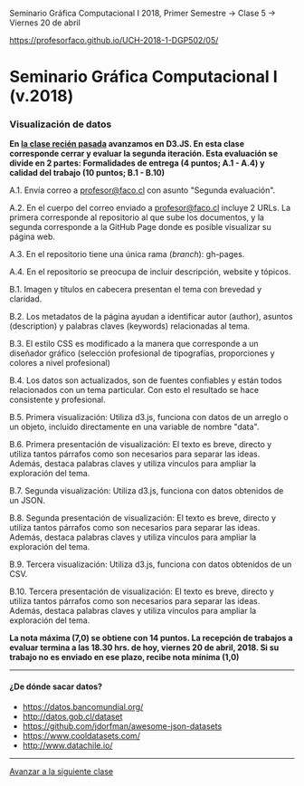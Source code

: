Seminario Gráfica Computacional I 2018, Primer Semestre → Clase 5 → Viernes 20 de abril

https://profesorfaco.github.io/UCH-2018-1-DGP502/05/

# Seminario Gráfica Computacional I (v.2018)

### Visualización de datos

**En [la clase recién pasada](https://github.com/profesorfaco/dgp502_4/) avanzamos en D3.JS. En esta clase corresponde cerrar y evaluar la segunda iteración. Esta evaluación se divide en 2 partes: Formalidades de entrega (4 puntos; A.1 - A.4) y calidad del trabajo (10 puntos; B.1 - B.10)**

A.1. Envía correo a profesor@faco.cl con asunto "Segunda evaluación".

A.2. En el cuerpo del correo enviado a profesor@faco.cl incluye 2 URLs. La primera corresponde al repositorio al que sube los documentos, y la segunda corresponde a la GitHub Page donde es posible visualizar su página web. 

A.3. En el repositorio tiene una única rama (*branch*): gh-pages.

A.4. En el repositorio se preocupa de incluir descripción, website y tópicos.

B.1. Imagen y títulos en cabecera presentan el tema con brevedad y claridad. 

B.2. Los metadatos de la página ayudan a identificar autor (author), asuntos (description) y palabras claves (keywords) relacionadas al tema.

B.3. El estilo CSS es modificado a la manera que corresponde a un diseñador gráfico (selección profesional de tipografías, proporciones y colores a nivel profesional)

B.4. Los datos son actualizados, son de fuentes confiables y están todos relacionados con un tema particular. Con esto el resultado se hace consistente y profesional.

B.5. Primera visualización: Utiliza d3.js, funciona con datos de un arreglo o un objeto, incluido directamente en una variable de nombre "data".

B.6. Primera presentación de visualización: El texto es breve, directo y utiliza tantos párrafos como son necesarios para separar las ideas. Además, destaca palabras claves y utiliza vínculos para ampliar la exploración del tema.

B.7. Segunda visualización: Utiliza d3.js, funciona con datos obtenidos de un JSON.

B.8. Segunda presentación de visualización: El texto es breve, directo y utiliza tantos párrafos como son necesarios para separar las ideas. Además, destaca palabras claves y utiliza vínculos para ampliar la exploración del tema.

B.9. Tercera visualización: Utiliza d3.js, funciona con datos obtenidos de un CSV.

B.10. Tercera presentación de visualización: El texto es breve, directo y utiliza tantos párrafos como son necesarios para separar las ideas. Además, destaca palabras claves y utiliza vínculos para ampliar la exploración del tema.

**La nota máxima (7,0) se obtiene con 14 puntos. La recepción de trabajos a evaluar termina a las 18.30 hrs. de hoy, viernes 20 de abril, 2018. Si su trabajo no es enviado en ese plazo, recibe nota mínima (1,0)**

- - - - 

#### ¿De dónde sacar datos?

- https://datos.bancomundial.org/
- http://datos.gob.cl/dataset
- https://github.com/jdorfman/awesome-json-datasets
- https://www.cooldatasets.com/
- http://www.datachile.io/

- - - - 

[Avanzar a la siguiente clase](https://github.com/profesorfaco/dgp502_6/)
